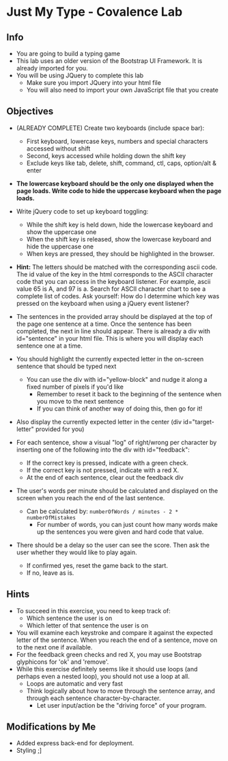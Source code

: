 # Just My Type - Covalence Lab

## Info

* You are going to build a typing game
* This lab uses an older version of the Bootstrap UI Framework. It is already imported for you.
* You will be using JQuery to complete this lab
  * Make sure you import JQuery into your html file
  * You will also need to import your own JavaScript file that you create

## Objectives

* (ALREADY COMPLETE) Create two keyboards (include space bar):
  * First keyboard, lowercase keys, numbers and special characters accessed without shift
  * Second, keys accessed while holding down the shift key
  * Exclude keys like tab, delete, shift, command, ctl, caps, option/alt & enter

* **The lowercase keyboard should be the only one displayed when the page loads. Write code to hide the uppercase keyboard when the page loads.**

* Write jQuery code to set up keyboard toggling:
  * While the shift key is held down, hide the lowercase keyboard and show the uppercase one
  * When the shift key is released, show the lowercase keyboard and hide the uppercase one
  * When keys are pressed, they should be highlighted in the browser.
* **Hint:** The letters should be matched with the corresponding ascii code. The id value of the key in the html corresponds to the ASCII character code that you can access in the keyboard listener. For example, ascii value 65 is A, and 97 is a. Search for ASCII character chart to see a complete list of codes. Ask yourself: How do I determine which key was pressed on the keyboard when using a jQuery event listener?
* The sentences in the provided array should be displayed at the top of the page one sentence at a time. Once the sentence has been completed, the next in line should appear. There is already a div with id="sentence" in your html file. This is where you will display each sentence one at a time.
* You should highlight the currently expected letter in the on-screen sentence that should be typed next
  * You can use the div with id="yellow-block" and nudge it along a fixed number of pixels if you'd like
    * Remember to reset it back to the beginning of the sentence when you move to the next sentence
    * If you can think of another way of doing this, then go for it!
* Also display the currently expected letter in the center (div id="target-letter" provided for you)
* For each sentence, show a visual "log" of right/wrong per character by inserting one of the following into the div with id="feedback":
  * If the correct key is pressed, indicate with a green check.
  * If the correct key is not pressed, indicate  with a red X.
  * At the end of each sentence, clear out the feedback div
* The user's words per minute should be calculated and displayed on the screen when you reach the end of the last sentence.
  * Can be calculated by: `numberOfWords / minutes - 2 * numberOfMistakes`
    * For number of words, you can just count how many words make up the sentences you were given and hard code that value.
* There should be a delay so the user can see the score. Then ask the user whether they would like to play again.
  * If confirmed yes, reset the game back to the start.
  * If no, leave as is.

## Hints

* To succeed in this exercise, you need to keep track of:
  * Which sentence the user is on
  * Which letter of that sentence the user is on
* You will examine each keystroke and compare it against the expected letter of the sentence. When you reach the end of a sentence, move on to the next one if available.
* For the feedback green checks and red X, you may use Bootstrap glyphicons for 'ok' and 'remove'.
* While this exercise definitely seems like it should use loops (and perhaps even a nested loop), you should not use a loop at all.
  * Loops are automatic and very fast
  * Think logically about how to move through the sentence array, and through each sentence character-by-character.
    * Let user input/action be the "driving force" of your program.

## Modifications by Me

* Added express back-end for deployment.
* Styling ;]